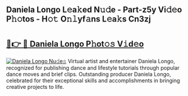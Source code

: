 ## Daniela Longo L𝚎a𝚔ed N𝚞𝚍e - Part-z5y Vi𝚍𝚎o P𝚑𝚘tos - H𝚘𝚝 O𝚗𝚕yf𝚊ns L𝚎a𝚔s Cn3zj

# <h2><a href="http://kf9nf4g.oniu.top/?m=Daniela+Longo">🔗👉 🔴 Daniela Longo P𝚑ot𝚘𝚜 V𝚒d𝚎o</a></h2>

[![Daniela Longo Nu𝚍e𝚜](https://i.imgur.com/0qMVB7G.gif)](http://kf9nf4g.oniu.top/?m=Daniela+Longo)
Virtual artist and entertainer Daniela Longo, recognized for publishing dance and lifestyle tutorials through popular dance moves and brief clips. Outstanding producer Daniela Longo, celebrated for their exceptional skills and accomplishments in bringing creative projects to life.  
